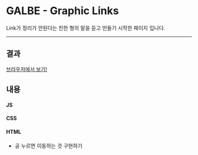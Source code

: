 # GALBE - Graphic Links

Link가 정리가 안된다는 친한 형의 말을 듣고 만들기 시작한 페이지 입니다.

<hr>

## 결과

[브라우저에서 보기!](https://jh8057.github.io/zzemal/projects/graphicLinks/)

<!-- <img src="./result/1.jpg" width="40%" height="350px" title="1" alt="1"></img> -->

## 내용

#### JS

#### CSS

#### HTML

- 공 누르면 이동하는 것 구현하기
